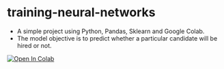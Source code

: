 # training-neural-networks
- A simple project using Python, Pandas, Sklearn and Google Colab.
- The model objective is to predict whether a particular candidate will be hired or not.

<a href="https://colab.research.google.com/drive/1a7YSkbjKfhM7JUxs3DoGNpOP5xmA1nWt#scrollTo=upN7Z_AERLLl">
  <img src="https://colab.research.google.com/assets/colab-badge.svg" alt="Open In Colab"/>
</a>



